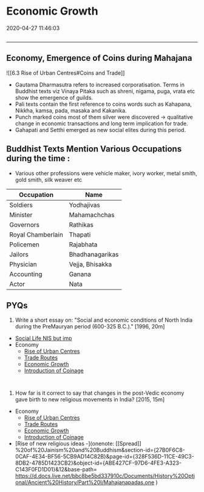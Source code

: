 # Economic Growth

2020-04-27 11:46:03

```toc
```

---

## Economy, Emergence of Coins during Mahajana

![[6.3 Rise of Urban Centres#Coins and Trade]]

- Gautama Dharmasutra refers to increased corporatisation. Terms in Buddhist texts viz Vinaya Pitaka such as shreni, nigama, puga, vrata etc show the emergence of guilds.
- Pali texts contain the first reference to coins words such as Kahapana, Nikkha, kamsa, pada, masaka and Kakanika.
- Punch marked coins most of them silver were discovered → qualitative change in economic transactions and long term implication for trade.
 - Gahapati and Setthi emerged as new social elites during this period.

## Buddhist Texts Mention Various Occupations during the time :

- Various other professions were vehicle maker, ivory worker, metal smith, gold smith, silk weaver etc

| **Occupation**    | **Name**        |
| ----------------- | --------------- |
| Soldiers          | Yodhajivas      |
| Minister          | Mahamachchas    |
| Governors         | Rathikas        |
| Royal Chamberlain | Thapati         |
| Policemen         | Rajabhata       |
| Jailors           | Bhadhanagarikas |
| Physician         | Vejja, Bhisakka |
| Accounting        | Ganana          |
| Actor             | Nata            |

## PYQs

1. Write a short essay on: "Social and economic conditions of North India during the PreMauryan period (600-325 B.C.)." [1996, 20m]
- [Social Life NIS but imp](onenote:[[Social]]%20Life%20NIS%20but%20imp&section-id={27B0F6C8-0CAF-4E34-BF56-5CB9AD14C82B}&page-id={469CE4DF-0D0C-43A3-97A2-659131339BDD}&end&base-path=https://d.docs.live.net/bbc8be5bd337910c/Documents/History%20Optional/Ancient%20History/Part%20I/Mahajanapadas.one)
- Economy
    - [Rise of Urban Centres](onenote:[[Rise]]%20of%20Urban%20Centres&section-id={27B0F6C8-0CAF-4E34-BF56-5CB9AD14C82B}&page-id={BA53C740-1AF9-42B9-8EF6-CDCDE4D59AE3}&end&base-path=https://d.docs.live.net/bbc8be5bd337910c/Documents/History%20Optional/Ancient%20History/Part%20I/Mahajanapadas.one)
    - [Trade Routes](onenote:[[Trade]]%20Routes&section-id={27B0F6C8-0CAF-4E34-BF56-5CB9AD14C82B}&page-id={DEDCEF7F-6B63-40C7-8C2D-18C77ACD4703}&end&base-path=https://d.docs.live.net/bbc8be5bd337910c/Documents/History%20Optional/Ancient%20History/Part%20I/Mahajanapadas.one)
    - [Economic Growth](onenote:[[Economic]]%20Growth&section-id={27B0F6C8-0CAF-4E34-BF56-5CB9AD14C82B}&page-id={C4E712A1-3406-4A7A-8965-9B4D97FB9107}&end&base-path=https://d.docs.live.net/bbc8be5bd337910c/Documents/History%20Optional/Ancient%20History/Part%20I/Mahajanapadas.one)
    - [Introduction of Coinage](onenote:[[Introduction]]%20of%20Coinage&section-id={27B0F6C8-0CAF-4E34-BF56-5CB9AD14C82B}&page-id={6B80A7A7-5918-4213-BA33-4F0118229F5A}&end&base-path=https://d.docs.live.net/bbc8be5bd337910c/Documents/History%20Optional/Ancient%20History/Part%20I/Mahajanapadas.one)

```ad-Answer


```

1. How far is it correct to say that changes in the post-Vedic economy gave birth to new religious movements in India? [2015, 15m]
- Economy
    - [Rise of Urban Centres](onenote:[[Rise]]%20of%20Urban%20Centres&section-id={27B0F6C8-0CAF-4E34-BF56-5CB9AD14C82B}&page-id={BA53C740-1AF9-42B9-8EF6-CDCDE4D59AE3}&end&base-path=https://d.docs.live.net/bbc8be5bd337910c/Documents/History%20Optional/Ancient%20History/Part%20I/Mahajanapadas.one)
    - [Trade Routes](onenote:[[Trade]]%20Routes&section-id={27B0F6C8-0CAF-4E34-BF56-5CB9AD14C82B}&page-id={DEDCEF7F-6B63-40C7-8C2D-18C77ACD4703}&end&base-path=https://d.docs.live.net/bbc8be5bd337910c/Documents/History%20Optional/Ancient%20History/Part%20I/Mahajanapadas.one)
    - [Economic Growth](onenote:[[Economic]]%20Growth&section-id={27B0F6C8-0CAF-4E34-BF56-5CB9AD14C82B}&page-id={C4E712A1-3406-4A7A-8965-9B4D97FB9107}&end&base-path=https://d.docs.live.net/bbc8be5bd337910c/Documents/History%20Optional/Ancient%20History/Part%20I/Mahajanapadas.one)
    - [Introduction of Coinage](onenote:[[Introduction]]%20of%20Coinage&section-id={27B0F6C8-0CAF-4E34-BF56-5CB9AD14C82B}&page-id={6B80A7A7-5918-4213-BA33-4F0118229F5A}&end&base-path=https://d.docs.live.net/bbc8be5bd337910c/Documents/History%20Optional/Ancient%20History/Part%20I/Mahajanapadas.one)
- [Rise of new religious ideas -](onenote: [[Spread]] %20of%20Jainism%20and%20Buddhism&section-id={27B0F6C8-0CAF-4E34-BF56-5CB9AD14C82B}&page-id={328F536D-11CE-49C3-8DB2-4785D1423CB2}&object-id={ABE427CF-97D6-4FE3-A323-C143F0FD1D01}&12&base-path= <https://d.docs.live.net/bbc8be5bd337910c/Documents/History%20Optional/Ancient%20History/Part%20I/Mahajanapadas.one> )

```ad-Answer


```
